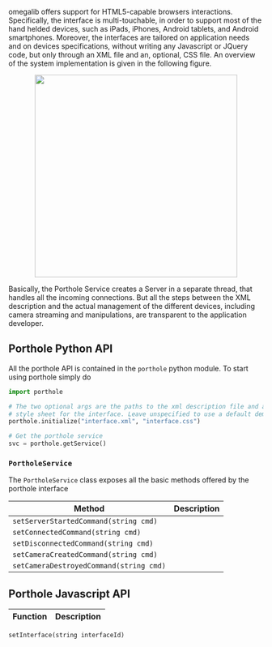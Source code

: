 omegalib offers support for HTML5-capable browsers interactions. Specifically, the interface is multi-touchable, in order to support most of the hand helded devices, such as iPads, iPhones, Android tablets, and Android smartphones. Moreover, the interfaces are tailored on application needs and on devices specifications, without writing any Javascript or JQuery code, but only through an XML file and an, optional, CSS file. An overview of the system implementation is given in the following figure.

<p align="middle"><img src="http://uic-evl.github.io/omegalib/Porthole/porthole_overview.jpg" width="400"/></p>

Basically, the Porthole Service creates a Server in a separate thread, that handles all the incoming connections. But all the steps between the XML description and the actual management of the different devices, including camera streaming and manipulations, are transparent to the application developer.

## Porthole Python API
All the porthole API is contained in the `porthole` python module. To start using porthole simply do
```python
import porthole

# The two optional args are the paths to the xml description file and a CSS 
# style sheet for the interface. Leave unspecified to use a default demonstration interface.
porthole.initialize("interface.xml", "interface.css") 

# Get the porthole service
svc = porthole.getService()
```

### `PortholeService`
The `PortholeService` class exposes all the basic methods offered by the porthole interface

| **Method** | **Description** |
---|---
`setServerStartedCommand(string cmd)` |
`setConnectedCommand(string cmd)` |
`setDisconnectedCommand(string cmd)` |
`setCameraCreatedCommand(string cmd)` |
`setCameraDestroyedCommand(string cmd)` |


## Porthole Javascript API
| **Function** | **Description** |
---|---
`setInterface(string interfaceId)`
